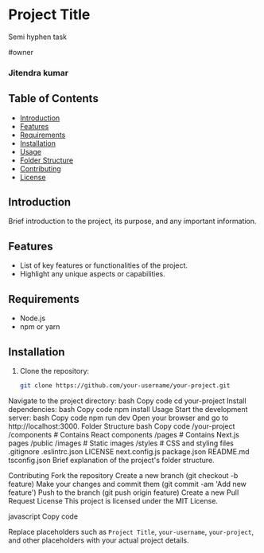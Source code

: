 # Project Title

Semi hyphen task 

#owner
<h3>Jitendra kumar</h3>

## Table of Contents

- [Introduction](#introduction)
- [Features](#features)
- [Requirements](#requirements)
- [Installation](#installation)
- [Usage](#usage)
- [Folder Structure](#folder-structure)
- [Contributing](#contributing)
- [License](#license)

## Introduction

Brief introduction to the project, its purpose, and any important information.

## Features

- List of key features or functionalities of the project.
- Highlight any unique aspects or capabilities.

## Requirements

- Node.js
- npm or yarn

## Installation

1. Clone the repository:
   ```bash
   git clone https://github.com/your-username/your-project.git
Navigate to the project directory:
bash
Copy code
cd your-project
Install dependencies:
bash
Copy code
npm install
Usage
Start the development server:
bash
Copy code
npm run dev
Open your browser and go to http://localhost:3000.
Folder Structure
bash
Copy code
/your-project
  /components
    # Contains React components
  /pages
    # Contains Next.js pages
  /public
    /images
      # Static images
  /styles
    # CSS and styling files
  .gitignore
  .eslintrc.json
  LICENSE
  next.config.js
  package.json
  README.md
  tsconfig.json
Brief explanation of the project's folder structure.

Contributing
Fork the repository
Create a new branch (git checkout -b feature)
Make your changes and commit them (git commit -am 'Add new feature')
Push to the branch (git push origin feature)
Create a new Pull Request
License
This project is licensed under the MIT License.

javascript
Copy code

Replace placeholders such as `Project Title`, `your-username`, `your-project`, and other placeholders with your actual project details.







